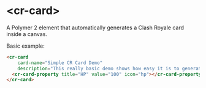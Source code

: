# \<cr-card\>

A Polymer 2 element that automatically generates a Clash Royale card inside a canvas.

Basic example:

<!---
```
<custom-element-demo>
  <template>
    <script src="../webcomponentsjs/webcomponents-lite.js"></script>
    <link rel="import" href="cr-card.html">
    <style is="custom-style">
      cr-card {
        width: 100%;
        height: auto;
      }
    </style>
    <div class="container">
      <next-code-block></next-code-block>
    </div>
  </template>
</custom-element-demo>
```
-->
```html
<cr-card
    card-name="Simple CR Card Demo"
    description="This really basic demo shows how easy it is to generate a Clash Royale card using Web Components.">
  <cr-card-property title="HP" value="100" icon="hp"></cr-card-property>
</cr-card>
```
